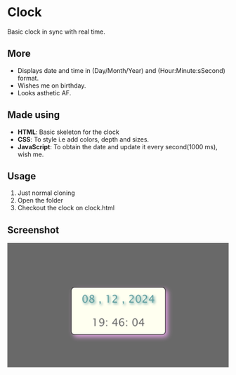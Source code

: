 # Clock
Basic clock in sync with real time.

## More
- Displays date and time in (Day/Month/Year) and (Hour:Minute:sSecond) format.
- Wishes me on birthday.
- Looks asthetic AF.

## Made using

- **HTML**: Basic skeleton for the clock
- **CSS**: To style i.e add colors, depth and sizes.
- **JavaScript**: To obtain the date and update it every second(1000 ms), wish me. 

## Usage

1. Just normal cloning 
2. Open the folder
3. Checkout the clock on clock.html

## Screenshot

![Clock Preview](clockSS.png)
